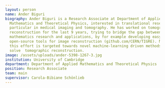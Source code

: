 ```yaml
---
layout: person
name: Ander Biguri
biography: Ander Biguri is a Research Associate at Department of Applied
  Mathematics and Theoretical Physics, interested in translational research, in
  particular in medical imaging and tomography. He has worked on tomographic
  reconstruction for the last 9 years, trying to bridge the gap between
  mathematics research and applications, by for example developing easy to use
  open-source tools for image reconstruction (github.com/CERN/TIGRE). Nowadays,
  this effort is targeted towards novel machine-learning driven methods to
  solve  tomographic reconstruction.
image: /assets/uploads/ander-5398-1267-3.jpg
institution: University of Cambridge
department: Department of Applied Mathematics and Theoretical Physics
position: Research Associate
team: main
supervisor: Carola-Bibiane Schönlieb
---
```

